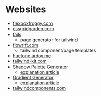 # Websites

- [flexboxfroggy.com](https://flexboxfroggy.com/)
- [cssgridgarden.com](https://cssgridgarden.com/)
- [tails](https://devdojo.com/tails)
  - page generator for tailwind
- [flowrift.com](https://flowrift.com/c/hero)
  - tailwind component/page templates
- [huetone.ardov.me](https://huetone.ardov.me)
- [tailwind-kit.com](https://www.tailwind-kit.com/components)
- [Shadow Palette Generator](https://www.joshwcomeau.com/shadow-palette/)
  - [explanation article](https://www.joshwcomeau.com/css/introducing-shadow-palette-generator/)
- [Gradient Generator](https://www.joshwcomeau.com/gradient-generator/)
  - [explanation article](https://www.joshwcomeau.com/css/make-beautiful-gradients/)
- [tailwindcomponents.com](https://tailwindcomponents.com/)
